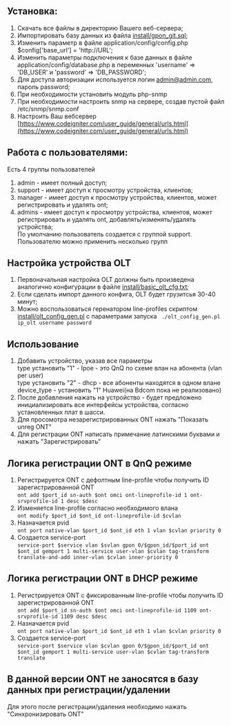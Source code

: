 ## Установка:

1. Скачать все файлы в директорию Вашего веб-сервера;
2. Импортировать базу данных из файла [install/gpon_git.sql](install/gpon_git.sql);
3. Изменить параметр в файле application/config/config.php $config['base_url'] = 'http://URL';
4. Изменить параметры подключения к базе данных в файле application/config/database.php в переменных 'username' => 'DB_USER' и 'password' => 'DB_PASSWORD';
5. Для доступа авторизации используется логин admin@admin.com, пароль password;
6. При необходимости установить модуль php-snmp
7. При необходимости настроить snmp на сервере, создав пустой файл /etc/snmp/snmp.conf
8. Настроить Ваш вебсервер [https://www.codeigniter.com/user_guide/general/urls.html](https://www.codeigniter.com/user_guide/general/urls.html)

## Работа с пользователями:
Есть 4 группы пользователей  
1. admin - имеет полный доступ;
2. support - имеет доступ к просмотру устройства, клиентов;
3. manager - имеет доступ к просмотру устройства, клиентов, может регистрировать и удалять ont;
4. admins - имеет доступ к просмотру устройства, клиентов, может регистрировать и удалять ont, добавлять/изменять/удалять устройства;  
По умолчанию пользователь создается с группой support. Пользователю можно применить несколько групп

## Настройка устройства OLT
1. Первоначальная настройка OLT должны быть произведена аналогично конфигурации в файле [install/basic_olt_cfg.txt](install/basic_olt_cfg.txt);
2. Если сделать импорт данного конфига, OLT будет грузитсья 30-40 минут;
3. Можно воспользоваться геренатором line-profiles скриптом [install/olt_config_gen.pl](install/olt_config_gen.pl) c параметрами запуска
``` ./olt_config_gen.pl ip_olt username password```

## Использование
1. Добавить устройство, указав все параметры  
type установить "1" - Ipoe - это QnQ по схеме влан на абонента (vlan per user)  
type установить "2" - dhcp - все абоненты находятся в одном влане  
device_type - установить "1" Huawei(на Bdcom пока не реализовано)
2. После добавления нажать на устройство - будет предложено инициализировать все интерфейсы устройства, согласно установленных плат в шасси.
3. Для просомотра незарегистрированных ONT нажать "Показать unreg ONT"
4. Для регистрации ONT написать примечание латинскими буквами и нажать "Зарегистрировать"  
## Логика регистрации ONT в QnQ режиме 
1. Регистрируется ONT c дефолтным line-profile чтобы получить ID зарегистрированной ONT  
```ont add $port_id sn-auth $ont omci ont-lineprofile-id 1 ont-srvprofile-id 1 desc $desc```
2. Изменяется line-profile согласно необходимого влана  
```ont modify $port_id $ont_id ont-lineprofile-id $cvlan```
3. Назначается pvid  
```ont port native-vlan $port_id $ont_id eth 1 vlan $cvlan priority 0```
4. Создается service-port  
```service-port $service vlan $svlan gpon 0/$gpon_id/$port_id ont $ont_id gemport 1 multi-service user-vlan $cvlan tag-transform translate-and-add inner-vlan $cvlan inner-priority 0```
## Логика регистрации ONT в DHCP режиме 
1. Регистрируется ONT c фиксированным line-profile чтобы получить ID зарегистрированной ONT  
```ont add $port_id sn-auth $ont omci ont-lineprofile-id 1109 ont-srvprofile-id 1109 desc $desc```
2. Назначается pvid  
```ont port native-vlan $port_id $ont_id eth 1 vlan $cvlan priority 0```
3. Создается service-port  
```service-port $service vlan $cvlan gpon 0/$gpon_id/$port_id ont $ont_id gemport 1 multi-service user-vlan $cvlan tag-transform translate```
## В данной версии ONT не заносятся в базу данных при регистрации/удалении
Для этого после регистрации/удаления необходимо нажать "Синхронизировать ONT"
